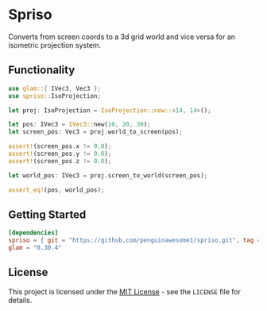 # Spriso

Converts from screen coords to a 3d grid world and vice versa for an isometric projection system.

## Functionality

```rust
use glam::{ IVec3, Vec3 };
use spriso::IsoProjection;

let proj: IsoProjection = IsoProjection::new::<14, 14>();

let pos: IVec3 = IVec3::new(10, 20, 30);
let screen_pos: Vec3 = proj.world_to_screen(pos);

assert!(screen_pos.x != 0.0);
assert!(screen_pos.y != 0.0);
assert!(screen_pos.z != 0.0);

let world_pos: IVec3 = proj.screen_to_world(screen_pos);

assert_eq!(pos, world_pos);
```

## Getting Started

```toml
[dependencies]
spriso = { git = "https://github.com/penguinawesome1/spriso.git", tag = "v0.1.0" }
glam = "0.30.4"
```

## License

This project is licensed under the [MIT License](LICENSE) - see the `LICENSE` file for details.
